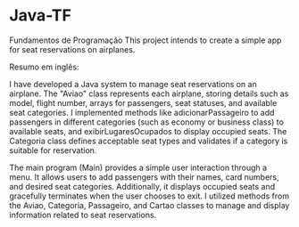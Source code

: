 # Java-TF
Fundamentos de Programação
This project intends to create a simple app for seat reservations on airplanes.



Resumo em inglês: 

  I have developed a Java system to manage seat reservations on an airplane. The "Aviao" class represents each airplane, storing details such as model, flight number, arrays for passengers, seat statuses, and available seat categories. I implemented methods like adicionarPassageiro to add passengers in different categories (such as economy or business class) to available seats, and exibirLugaresOcupados to display occupied seats. The Categoria class defines acceptable seat types and validates if a category is suitable for reservation.

  The main program (Main) provides a simple user interaction through a menu. It allows users to add passengers with their names, card numbers, and desired seat categories. Additionally, it displays occupied seats and gracefully terminates when the user chooses to exit. I utilized methods from the Aviao, Categoria, Passageiro, and Cartao classes to manage and display information related to seat reservations.
